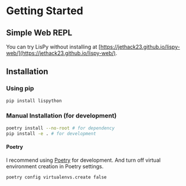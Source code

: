 # Getting Started
## Simple Web REPL
You can try LisPy without installing at
[https://jethack23.github.io/lispy-web/](https://jethack23.github.io/lispy-web/).
## Installation
### Using pip
```bash
pip install lispython
```
### Manual Installation (for development)
```bash
poetry install --no-root # for dependency
pip install -e . # for development
```
#### Poetry
I recommend using [Poetry](https://python-poetry.org/) for development.
And turn off virtual environment creation in Poetry settings.
```bash
poetry config virtualenvs.create false
```
